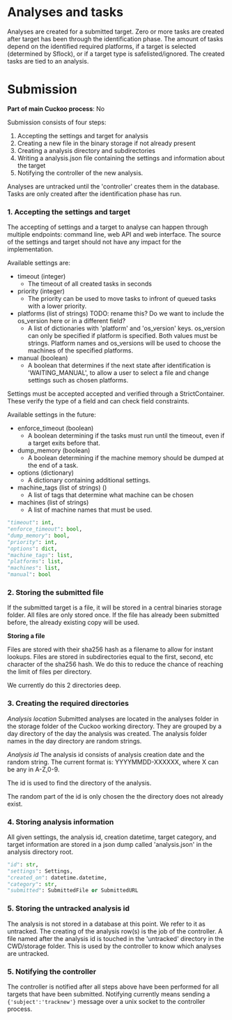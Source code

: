 # Analyses and tasks

Analyses are created for a submitted target. Zero or more tasks are created after target has been through the identification phase. The amount of tasks depend on the identified required platforms, if a target is selected (determined by Sflock), or if a target type is safelisted/ignored. The created tasks are tied to an analysis.


# Submission

**Part of main Cuckoo process**: No

Submission consists of four steps:

1. Accepting the settings and target for analysis
2. Creating a new file in the binary storage if not already present
3. Creating a analysis directory and subdirectories
4. Writing a analysis.json file containing the settings and information about the target
5. Notifying the controller of the new analysis.

Analyses are untracked until the 'controller' creates them in the database. Tasks are only created after the identification phase has run.

### 1. Accepting the settings and target

The accepting of settings and a target to analyse can happen through multiple endpoints: command line, web API and web interface. The source of the settings and target should not have any impact for the implementation.

Available settings are:

- timeout (integer)
    * The timeout of all created tasks in seconds
- priority (integer)
    * The priority can be used to move tasks to infront of queued tasks with a lower priority.
- platforms (list of strings) TODO: rename this? Do we want to include the os_version here or in a different field?
    * A list of dictionaries with 'platform' and 'os_version' keys. os_version can only be specified if platform is specified. Both values must be strings. Platform names and os_versions will be used to choose the machines of the specified platforms.
- manual (boolean)
    * A boolean that determines if the next state after identification is 'WAITING_MANUAL', to allow a user to select a file and change settings such as chosen platforms.

Settings must be accepted accepted and verified through a StrictContainer. These verify the type of a field and can check field constraints.

Available settings in the future:

- enforce_timeout (boolean)
    * A boolean determining if the tasks must run until the timeout, even if a target exits before that.
- dump_memory (boolean)
    * A boolean determining if the machine memory should be dumped at the end of a task.
- options (dictionary)
    * A dictionary containing additional settings.
- machine_tags (list of strings) ()
    * A list of tags that determine what machine can be chosen
- machines (list of strings)
    * A list of machine names that must be used.


```python
"timeout": int,
"enforce_timeout": bool,
"dump_memory": bool,
"priority": int,
"options": dict,
"machine_tags": list,
"platforms": list,
"machines": list,
"manual": bool

```

### 2. Storing the submitted file

If the submitted target is a file, it will be stored in a central binaries storage folder. All files
are only stored once. If the file has already been submitted before, the already existing copy will be used.

**Storing a file**

Files are stored with their sha256 hash as a filename to allow for instant lookups. Files are stored in subdirectories equal to the first, second, etc character of the sha256 hash. We do this to reduce the chance of reaching the limit of files per directory.

We currently do this 2 directories deep.

### 3. Creating the required directories

*Analysis location*
Submitted analyses are located in the analyses folder in the storage folder of the Cuckoo working directory. They are grouped by a day directory of the day the analysis was created. The analysis folder names in the day directory are random strings.

*Analysis id*
The analysis id consists of analysis creation date and the random string. The current format is: YYYYMMDD-XXXXXX, where X can be any in A-Z,0-9.

The id is used to find the directory of the analysis.

The random part of the id is only chosen the the directory does not already exist.


### 4. Storing analysis information

All given settings, the analysis id, creation datetime, target category, and target information are stored in a json dump called 'analysis.json' in the analysis directory root.


```python
"id": str,
"settings": Settings,
"created_on": datetime.datetime,
"category": str,
"submitted": SubmittedFile or SubmittedURL

```

### 5. Storing the untracked analysis id

The analysis is not stored in a database at this point. We refer to it as untracked. The creating of the analysis row(s) is the job of the controller. A file named after the analysis id is touched in the 'untracked' directory in the CWD/storage folder. This is used by the controller to know which analyses are untracked.

### 5. Notifying the controller

The controller is notified after all steps above have been performed for all targets that have been submitted. Notifying currently means sending a `{'subject':'tracknew'}` message over a unix socket to the controller process.

